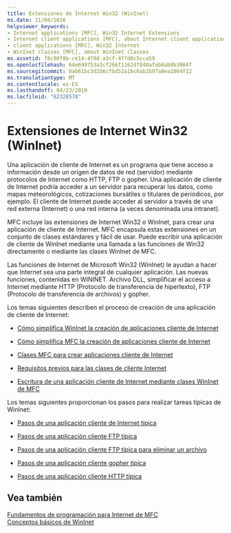 ```yaml
---
title: Extensiones de Internet Win32 (WinInet)
ms.date: 11/04/2016
helpviewer_keywords:
- Internet applications [MFC], Win32 Internet Extensions
- Internet client applications [MFC], about Internet client applications
- client applications [MFC], Win32 Internet
- WinInet classes [MFC], about WinInet classes
ms.assetid: f8c80f0b-ce14-4f0d-a3cf-4f7d8c5cca59
ms.openlocfilehash: 64e699753a3cf266f1162df848afab6ab0b3904f
ms.sourcegitcommit: 0ab61bc3d2b6cfbd52a16c6ab2b97a8ea1864f12
ms.translationtype: MT
ms.contentlocale: es-ES
ms.lasthandoff: 04/23/2019
ms.locfileid: "62326578"
---
```

# <a name="win32-internet-extensions-wininet"></a>Extensiones de Internet Win32 (WinInet)

Una aplicación de cliente de Internet es un programa que tiene acceso a información desde un origen de datos de red (servidor) mediante protocolos de Internet como HTTP, FTP o gopher. Una aplicación de cliente de Internet podría acceder a un servidor para recuperar los datos, como mapas meteorológicos, cotizaciones bursátiles o titulares de periódicos, por ejemplo. El cliente de Internet puede acceder al servidor a través de una red externa (Internet) o una red interna (a veces denominada una intranet).

MFC incluye las extensiones de Internet Win32 o WinInet, para crear una aplicación de cliente de Internet. MFC encapsula estas extensiones en un conjunto de clases estándares y fácil de usar. Puede escribir una aplicación de cliente de WinInet mediante una llamada a las funciones de Win32 directamente o mediante las clases WinInet de MFC.

Las funciones de Internet de Microsoft Win32 (WinInet) le ayudan a hacer que Internet sea una parte integral de cualquier aplicación. Las nuevas funciones, contenidas en WININET. Archivo DLL, simplificar el acceso a Internet mediante HTTP (Protocolo de transferencia de hipertexto), FTP (Protocolo de transferencia de archivos) y gopher.

Los temas siguientes describen el proceso de creación de una aplicación de cliente de Internet:

- [Cómo simplifica WinInet la creación de aplicaciones cliente de Internet](../mfc/how-wininet-makes-it-easier-to-create-internet-client-applications.md)

- [Cómo simplifica MFC la creación de aplicaciones cliente de Internet](../mfc/how-mfc-makes-it-easier-to-create-internet-client-applications.md)

- [Clases MFC para crear aplicaciones cliente de Internet](../mfc/mfc-classes-for-creating-internet-client-applications.md)

- [Requisitos previos para las clases de cliente Internet](../mfc/prerequisites-for-internet-client-classes.md)

- [Escritura de una aplicación cliente de Internet mediante clases WinInet de MFC](../mfc/writing-an-internet-client-application-using-mfc-wininet-classes.md)

Los temas siguientes proporcionan los pasos para realizar tareas típicas de WinInet:

- [Pasos de una aplicación cliente de Internet típica](../mfc/steps-in-a-typical-internet-client-application.md)

- [Pasos de una aplicación cliente FTP típica](../mfc/steps-in-a-typical-ftp-client-application.md)

- [Pasos de una aplicación cliente FTP típica para eliminar un archivo](../mfc/steps-in-a-typical-ftp-client-application-to-delete-a-file.md)

- [Pasos de una aplicación cliente gopher típica](../mfc/steps-in-a-typical-gopher-client-application.md)

- [Pasos de una aplicación cliente HTTP típica](../mfc/steps-in-a-typical-http-client-application.md)

## <a name="see-also"></a>Vea también

[Fundamentos de programación para Internet de MFC](../mfc/mfc-internet-programming-basics.md)<br/>
[Conceptos básicos de WinInet](../mfc/wininet-basics.md)
